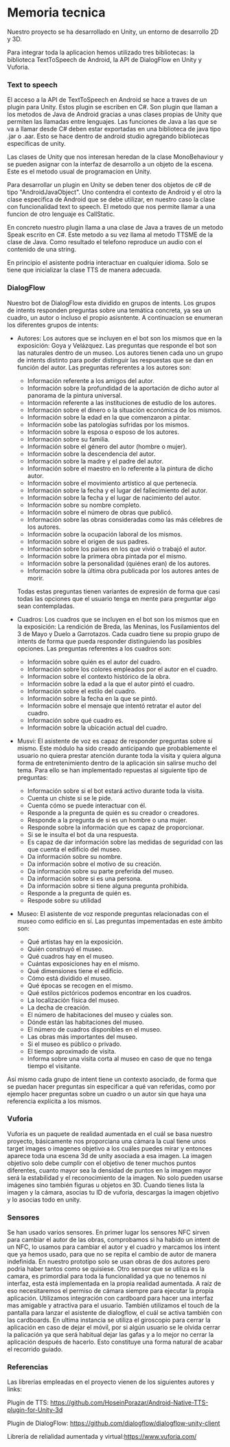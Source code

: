 # Memoria tecnica

Nuestro proyecto se ha desarrollado en Unity, un entorno de desarrollo 2D y 3D.

Para integrar toda la aplicacion hemos utilizado
tres bibliotecas: la biblioteca TextToSpeech de
Android, la API de DialogFlow en Unity y Vuforia.

### Text to speech

El acceso a la API de TextToSpeech en Android
se hace a traves de un plugin para Unity. Estos
plugin se escriben en C#. Son plugin que llaman
a los metodos de Java de Android gracias a
unas clases propias de Unity que permiten las
llamadas entre lenguajes. Las funciones de Java
a las que se va a llamar desde C# deben estar
exportadas en una biblioteca de java tipo .jar
o .aar. Esto se hace dentro de android studio
agregando bibliotecas especificas de unity.

Las clases de Unity que nos interesan heredan de
la clase MonoBehaviour y se pueden asignar con la
interfaz de desarrollo a un objeto de la escena.
Este es el metodo usual de programacion en Unity.

Para desarrollar un plugin en Unity se deben tener
dos objetos de c# de tipo "AndroidJavaObject".
Uno contendra el contexto de Android y el otro 
la clase especifica de Android que se debe utilizar,
en nuestro caso la clase con funcionalidad text to 
speech. El metodo que nos permite llamar a una 
funcion de otro lenguaje es CallStatic.

En concreto nuestro plugin llama a una clase
de Java a traves de un metodo Speak escrito en
C#. Este metodo a su vez llama al metodo TTSME de
la clase de Java. Como resultado el telefono
reproduce un audio con el contenido de una string.

En principio el asistente podria interactuar en
cualquier idioma. Solo se tiene que inicializar
la clase TTS de manera adecuada.

### DialogFlow

Nuestro bot de DialogFlow esta dividido en grupos de intents.
Los grupos de intents responden preguntas sobre una temática concreta, ya sea un cuadro, un autor o incluso el propio asisntente.
A continuacion se enumeran los diferentes grupos de intents:

- Autores:
  Los autores que se incluyen en el bot son los mismos que en la exposición: Goya y Velázquez. Las preguntas que responde el bot son las naturales dentro de un museo. Los autores tienen cada uno un grupo de intents distinto para poder distinguir las respuestas que se dan en función del autor. Las preguntas referentes a los autores son:
  - Información referente a los amigos del autor.
  - Información sobre la profundidad de la aportación de dicho autor al panorama de la pintura universal.
  - Intormación referente a las instituciones de estudio de los autores.
  - Información sobre el dinero o la situación económica de los mismos.
  - Información sobre la edad en la que comenzaron a pintar.
  - Información sobe las patologías sufridas por los mismos.
  - Información sobre la esposa o esposo de los autores.
  - Información sobre su familia.
  - Información sobre el género del autor (hombre o mujer).
  - Información sobre la descendencia del autor.
  - Información sobre la madre y el padre del autor.
  - Información sobre el maestro en lo referente a la pintura de dicho autor.
  - Información sobre el movimiento artístico al que pertenecía.
  - Información sobre la fecha y el lugar del fallecimiento del autor.
  - Información sobre la fecha y el lugar de nacimiento del autor.
  - Información sobre su nombre completo.
  - Información sobre el número de obras que publicó.
  - Información sobre las obras consideradas como las más célebres de los autores.
  - Información sobre la ocupación laboral de los mismos.
  - Información sobre el origen de sus padres.
  - Información sobre los países en los que vivió o trabajó el autor.
  - Información sobre la primera obra pintada por el mismo.
  - Información sobre la personalidad (quiénes eran) de los autores.
  - Información sobre la última obra publicada por los autores antes de morir.

  Todas estas preguntas tienen variantes de expresión de forma que casi todas las opciones que el usuario tenga en mente para preguntar algo sean contempladas.
- Cuadros:
  Los cuadros que se incluyen en el bot son los mismos que en la exposición: La rendición de Breda, las Meninas, los Fusilamientos del 3 de Mayo y Duelo a Garrotazos. Cada cuadro tiene su propio grupo de intents de forma que pueda responder distinguiendo las posibles opciones. Las preguntas referentes a los cuadros son:
  - Información sobre quién es el autor del cuadro.
  - Información sobre los colores empleados por el autor en el cuadro.
  - Informacion sobre el contexto histórico de la obra.
  - Información sobre la edad a la que el autor pintó el cuadro.
  - Información sobre el estilo del cuadro.
  - Información sobre la fecha en la que se pintó.
  - Información sobre el mensaje que intentó retratar el autor del cuadro.
  - Información sobre qué cuadro es.
  - Información sobre la ubicación actual del cuadro.
- Musvi:
  El asistente de voz es capaz de responder preguntas sobre sí mismo. Este módulo ha sido creado anticipando que probablemente el usuario no quiera prestar atención durante toda la visita y quiera alguna forma de entretenimiento dentro de la aplicación sin salirse mucho del tema. Para ello se han implementado repuestas al siguiente tipo de preguntas:
  - Información sobre si el bot estará activo durante toda la visita.
  - Cuenta un chiste si se le pide.
  - Cuenta cómo se puede interactuar con él.
  - Responde a la pregunta de quién es su creador o creadores.
  - Responde a la pregunta de si es un hombre o una mujer.
  - Responde sobre la información que es capaz de proporcionar.
  - Si se le insulta el bot da una respuesta.
  - Es capaz de dar información sobre las medidas de seguridad con las que cuenta el edificio del museo.
  - Da información sobre su nombre.
  - Da información sobre el motivo de su creación.
  - Da información sobre su parte preferida del museo.
  - Da información sobre si es una persona.
  - Da información sobre si tiene alguna pregunta prohibida.
  - Responde a la pregunta de quién es.
  - Respode sobre su utilidad
- Museo:
  El asistente de voz responde preguntas relacionadas con el museo como edificio en sí. Las preguntas impementadas en este ámbito son:
  - Qué artistas hay en la exposición.
  - Quién construyó el museo.
  - Qué cuadros hay en el museo.
  - Cuántas exposiciones hay en el mismo.
  - Qué dimensiones tiene el edificio.
  - Cómo está dividido el museo.
  - Qué épocas se recogen en el mismo.
  - Qué estilos pictóricos podemos encontrar en los cuadros.
  - La localización física del museo.
  - La decha de creación.
  - El número de habitaciones del museo y cúales son.
  - Dónde están las habitaciones del museo.
  - El número de cuadros disponibles en el museo.
  - Las obras más importantes del museo.
  - Si el museo es público o privado.
  - El tiempo aproximado de visita.
  - Informa sobre una visita corta al museo en caso de que no tenga tiempo el visitante.

Así mismo cada grupo de intent tiene un contexto asociado, de forma que se puedan hacer preguntas sin especificar a qué van referidas, como por ejemplo hacer preguntas sobre un cuadro o un autor sin que haya una referencia explícita a los mismos.

### Vuforia

Vuforia es un paquete de realidad aumentada en el cuál se basa nuestro proyecto, básicamente nos proporciana una cámara la cual tiene unos target images o imagenes objetivo a los cuáles puedes mirar y entonces aparece toda una escena 3d de unity asociada a esa imagen.
La imagen objetivo solo debe cumplir con el objetivo de tener muchos puntos diferentes, cuanto mayor sea la densidad de puntos en la imagen mayor será la estabilidad y el reconocimiento de la imagen.
No solo pueden usarse imágenes sino también figuras u objetos en 3D.
Cuando tienes lista la imagen y la cámara, asocias tu ID de vuforia, descargas la imagen objetivo y lo asocias todo en unity.

### Sensores

Se han usado varios sensores. En primer lugar los sensores NFC sirven para cambiar el autor de las obras, comprobamos si ha habido un intent de un NFC, lo usamos para cambiar el autor y el cuadro y marcamos los intent que ya hemos usado, para que no se repita el cambio de autor de manera indefinida. 
En nuestro prototipo solo se usan obras de dos autores pero podria haber tantos como se quisiese. 
Otro sensor que se utiliza es la camara, es primordial para toda la funcionalidad ya que no tenemos ni interfaz, esta está implementada en la propia realidad aumentada. A raíz de eso necesitaremos el permiso de cámara siempre para ejecutar la propia aplicación.
Utilizamos integración con cardboard para hacer una interfaz mas amigable y atractiva para el usuario.
También utilizamos el touch de la pantalla para lanzar el asistente de dialogflow, el cuál se activa también con las cardboards. 
En ultima instancia se utiliza el giroscopio para cerrar la aplicación en caso de dejar el móvil, por si algún usuario se le olvida cerrar la palicación ya que será habitual dejar las gafas y a lo mejor no cerrar la aplicación después de hacerlo.
Esto constituye una forma natural de acabar el recorrido guiado.

### Referencias
Las librerías empleadas en el proyecto vienen de los siguientes autores y links:

Plugin de TTS: https://github.com/HoseinPorazar/Android-Native-TTS-plugin-for-Unity-3d

Plugin de DialogFlow: https://github.com/dialogflow/dialogflow-unity-client

Librería de relialidad aumentada y virtual:https://www.vuforia.com/
